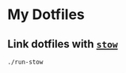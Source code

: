 # My Dotfiles
## Link dotfiles with [`stow`]
```
./run-stow
```

[`stow`]: https://www.gnu.org/software/stow
